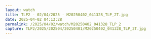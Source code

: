 ```yaml
---
layout: watch
title: TLP2 - 02/04/2025 - M20250402_041328_TLP_2T.jpg
date: 2025-04-02 04:13:28
permalink: /2025/04/02/watch/M20250402_041328_TLP_2
capture: TLP2/2025/202504/20250401/M20250402_041328_TLP_2T.jpg
---
```

